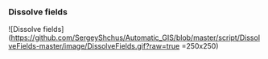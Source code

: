 ### Dissolve fields

![Dissolve fields](https://github.com/SergeyShchus/Automatic_GIS/blob/master/script/DissolveFields-master/image/DissolveFields.gif?raw=true =250x250)


